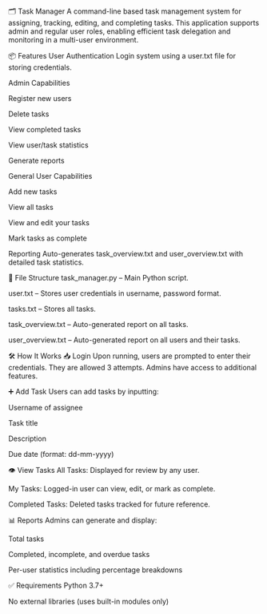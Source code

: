🗂️ Task Manager
A command-line based task management system for assigning, tracking, editing, and completing tasks. This application supports admin and regular user roles, enabling efficient task delegation and monitoring in a multi-user environment.

📦 Features
User Authentication
Login system using a user.txt file for storing credentials.

Admin Capabilities

Register new users

Delete tasks

View completed tasks

View user/task statistics

Generate reports

General User Capabilities

Add new tasks

View all tasks

View and edit your tasks

Mark tasks as complete

Reporting
Auto-generates task_overview.txt and user_overview.txt with detailed task statistics.

📁 File Structure
task_manager.py – Main Python script.

user.txt – Stores user credentials in username, password format.

tasks.txt – Stores all tasks.

task_overview.txt – Auto-generated report on all tasks.

user_overview.txt – Auto-generated report on all users and their tasks.

🛠️ How It Works
📥 Login
Upon running, users are prompted to enter their credentials. They are allowed 3 attempts. Admins have access to additional features.

➕ Add Task
Users can add tasks by inputting:

Username of assignee

Task title

Description

Due date (format: dd-mm-yyyy)

👁️ View Tasks
All Tasks: Displayed for review by any user.

My Tasks: Logged-in user can view, edit, or mark as complete.

Completed Tasks: Deleted tasks tracked for future reference.

📊 Reports
Admins can generate and display:

Total tasks

Completed, incomplete, and overdue tasks

Per-user statistics including percentage breakdowns

✅ Requirements
Python 3.7+

No external libraries (uses built-in modules only)

